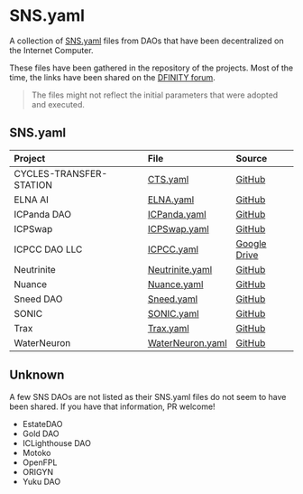 # SNS.yaml

A collection of [SNS.yaml](https://internetcomputer.org/docs/current/developer-docs/daos/sns/tokenomics/preparation) files from DAOs that have been decentralized on the Internet Computer.

These files have been gathered in the repository of the projects. Most of the time, the links have been shared on the [DFINITY forum](https://forum.dfinity.org/).

> The files might not reflect the initial parameters that were adopted and executed.

## SNS.yaml

| Project                 | File                                           | Source                                                                                          |
|:------------------------|:-----------------------------------------------|:------------------------------------------------------------------------------------------------|
| CYCLES-TRANSFER-STATION | [CTS.yaml](sns_init/CTS.yaml)                  | [GitHub](https://github.com/cycles-transfer-station/cts/blob/master/sns/sns_init.yaml)          |
| ELNA AI                 | [ELNA.yaml](sns_init/ELNA.yaml)                | [GitHub](https://github.com/elna-ai/SNS/blob/main/sns_init.yaml)                                |
| ICPanda DAO             | [ICPanda.yaml](sns_init/ICPanda.yaml)          | [GitHub](https://github.com/ldclabs/ic-panda/blob/main/sns_init.yaml)                           |
| ICPSwap                 | [ICPSwap.yaml](sns_init/ICPSwap.yaml)          | [GitHub](https://github.com/ICPSwap-Labs/sns/blob/main/sns_init.yaml)                           |
| ICPCC DAO LLC           | [ICPCC.yaml](sns_init/ICPCC.yaml)              | [Google Drive](https://drive.google.com/file/d/1-AFoIATMVhL60hDl7-JDCuPlg3R_aIeC/view)          |
| Neutrinite              | [Neutrinite.yaml](sns_init/Neutrinite.yaml)    | [GitHub](https://gist.github.com/infu/5eb989bdc77fd835003a808fe0b7b4b3)                         |
| Nuance                  | [Nuance.yaml](sns_init/Nuance.yaml)            | [GitHub](https://github.com/Aikindapps/Nuance/blob/master/sns.yml)                              |
| Sneed DAO               | [Sneed.yaml](sns_init/Sneed.yaml)              | [GitHub](https://github.com/icsneed/sneed_sns_dapp/blob/main/sns/sns_init.yaml)                 |
| SONIC                   | [SONIC.yaml](sns_init/SONIC.yaml)              | [GitHub](https://github.com/sonicdex/sonic-v1/blob/main/sns/config/sns.yml)                     |
| Trax                    | [Trax.yaml](sns_init/Trax.yaml)                | [GitHub](https://github.com/onlyontrax/TraxDAO/blob/main/sns/sns_init.yaml)                     |
| WaterNeuron             | [WaterNeuron.yaml](sns_init/WaterNeuron.yaml)  | [GitHub](https://github.com/WaterNeuron/WaterNeuron/blob/main/water_neuron_wtn_sns_init.yaml)   |

## Unknown

A few SNS DAOs are not listed as their SNS.yaml files do not seem to have been shared. If you have that information, PR welcome!

- EstateDAO
- Gold DAO
- ICLighthouse DAO
- Motoko
- OpenFPL
- ORIGYN
- Yuku DAO